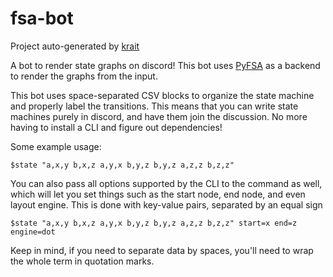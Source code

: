 # fsa-bot

Project auto-generated by [krait](http://tlia.ca/krait)


A bot to render state graphs on discord! This bot uses [PyFSA](https://github.com/taliamax/pyfsa) as a backend to render the graphs from the input.

This bot uses space-separated CSV blocks to organize the state machine and properly label the transitions. This means that you can write state machines purely in discord, and have them join the discussion. No more having to install a CLI and figure out dependencies!


Some example usage:

```
$state "a,x,y b,x,z a,y,x b,y,z b,y,z a,z,z b,z,z"
```

You can also pass all options supported by the CLI to the command as well, which will let you set things such as the start node, end node, and even layout engine. This is done with key-value pairs, separated by an equal sign

```
$state "a,x,y b,x,z a,y,x b,y,z b,y,z a,z,z b,z,z" start=x end=z engine=dot
```

Keep in mind, if you need to separate data by spaces, you'll need to wrap the whole term in quotation marks.

<!-- Commented out as it is not currently usable
This bot also supports rendering walk-throughs of state graphs with specific strings. For those, you'll need to specify the start state, the end state, and the string, as well as the state transitions. Here's an example:

```
$string "states=a,x,y b,x,z a,y,x b,y,z b,y,z a,z,z b,z,z" start=x end=z string=aaaba
```

If the string is valid in that state machine, the final node of the resulting graph will be green.
-->
